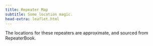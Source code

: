 ```yaml
---
title: Repeater Map
subtitle: Some location magic.
head-extra: leaflet.html
---
```


The locations for these repeaters are approximate, and sourced from RepeaterBook.

<div id="map" style="height: 730px; border-radius: 500px;"></div>

<script>
var map = L.map('map').setView([47.48, -122.5], 9);

L.tileLayer('https://tile.openstreetmap.org/{z}/{x}/{y}.png', {
    maxZoom: 19,
    attribution: '&copy; <a href="http://www.openstreetmap.org/copyright">OpenStreetMap</a>'
}).addTo(map);

L.marker([47.62400055, -122.31500244]).bindPopup("WW7PSR 52.870, 146.960, 440.775").addTo(map);

L.marker([47.76224899, -122.3494988]).bindPopup("W7AUX 224.020, 440.300, 442.825").addTo(map);

L.marker([47.45080185, -122.28700256]).bindPopup("NC7G 146.660, WA7ST 443.100").addTo(map);

L.marker([47.85660934, -122.28367615]).bindPopup("W7FLY 443.925").addTo(map);

L.marker([47.67481000, -122.05343600]).bindPopup("W7DX 147.000").addTo(map);

L.marker([47.65579987, -122.54799652]).bindPopup("W7NPC 53.430, 444.475, 444.562, 1290.500").addTo(map);

L.marker([47.45109940, -122.55400085]).bindPopup("K7DK 440.950").addTo(map);

L.marker([47.68849945, -122.15599823]).bindPopup("K7LWH 145.490").addTo(map);

L.marker([48.05830002, -122.68800354]).bindPopup("AA7MI 440.725").addTo(map);

L.marker([47.54869843, -122.78600311]).bindPopup("K7PP 441.200").addTo(map);

L.marker([47.53010178, -122.03299713]).bindPopup("N9VW 53.830").addTo(map);

L.marker([47.60430145, -122.33000183]).bindPopup("WW7SEA 444.550").addTo(map);

L.marker([47.63249969, -122.35600281]).bindPopup("WW7SEA 444.700").addTo(map);

L.marker([47.50389862, -121.97599792]).bindPopup("K7NWS 145.330, 224.340, 442.075").addTo(map);

L.marker([47.48820114, -121.94699860]).bindPopup("K7LED 146.820, 224.120").addTo(map);

L.marker([46.843101, -122.314956]).bindPopup("W7EAT 146.700, 442.725").addTo(map);
L.marker([47.053156, -122.294825]).bindPopup("W7EAT 224.180").addTo(map);

L.marker([47.25289917, -122.44400024]).bindPopup("W7DK 147.280, 440.625").addTo(map);
L.marker([47.27870178, -122.51200104]).bindPopup("W7DK 145.210").addTo(map);
L.marker([46.84310150, -122.76300049]).bindPopup("W7DK 147.380").addTo(map);

L.marker([47.19979858, -121.75599670]).bindPopup("W7AAO 145.370").addTo(map);

</script>
